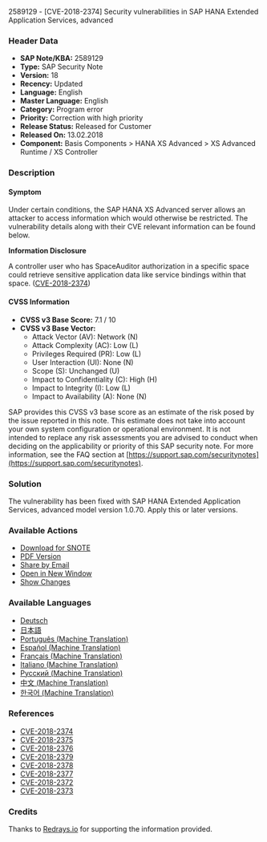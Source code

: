 2589129 - [CVE-2018-2374] Security vulnerabilities in SAP HANA Extended Application Services, advanced

### Header Data
- **SAP Note/KBA:** 2589129
- **Type:** SAP Security Note
- **Version:** 18
- **Recency:** Updated
- **Language:** English
- **Master Language:** English
- **Category:** Program error
- **Priority:** Correction with high priority
- **Release Status:** Released for Customer
- **Released On:** 13.02.2018
- **Component:** Basis Components > HANA XS Advanced > XS Advanced Runtime / XS Controller

### Description
#### Symptom
Under certain conditions, the SAP HANA XS Advanced server allows an attacker to access information which would otherwise be restricted. The vulnerability details along with their CVE relevant information can be found below.

**Information Disclosure**

A controller user who has SpaceAuditor authorization in a specific space could retrieve sensitive application data like service bindings within that space. ([CVE-2018-2374](http://cve.mitre.org/cgi-bin/cvename.cgi?name=2018-2374))

#### CVSS Information
- **CVSS v3 Base Score:** 7.1 / 10
- **CVSS v3 Base Vector:**
  - Attack Vector (AV): Network (N)
  - Attack Complexity (AC): Low (L)
  - Privileges Required (PR): Low (L)
  - User Interaction (UI): None (N)
  - Scope (S): Unchanged (U)
  - Impact to Confidentiality (C): High (H)
  - Impact to Integrity (I): Low (L)
  - Impact to Availability (A): None (N)

SAP provides this CVSS v3 base score as an estimate of the risk posed by the issue reported in this note. This estimate does not take into account your own system configuration or operational environment. It is not intended to replace any risk assessments you are advised to conduct when deciding on the applicability or priority of this SAP security note. For more information, see the FAQ section at [https://support.sap.com/securitynotes](https://support.sap.com/securitynotes).

### Solution
The vulnerability has been fixed with SAP HANA Extended Application Services, advanced model version 1.0.70. Apply this or later versions.

### Available Actions
- [Download for SNOTE](https://me.sap.com/notes/0040000000279602018)
- [PDF Version](https://me.sap.com/notes/0002589129?language=en-US&token=8E2A82342E73D29D010FF32FC9A995B6)
- [Share by Email](https://me.sap.com/)
- [Open in New Window](https://me.sap.com/)
- [Show Changes](/notesLatestChanges/0002589129/E/diff)

### Available Languages
- [Deutsch](https://me.sap.com/notes/0002589129/D)
- [日本語](https://me.sap.com/notes/0002589129/J)
- [Português (Machine Translation)](https://me.sap.com/notes/0002589129/P)
- [Español (Machine Translation)](https://me.sap.com/notes/0002589129/S)
- [Français (Machine Translation)](https://me.sap.com/notes/0002589129/F)
- [Italiano (Machine Translation)](https://me.sap.com/notes/0002589129/I)
- [Русский (Machine Translation)](https://me.sap.com/notes/0002589129/R)
- [中文 (Machine Translation)](https://me.sap.com/notes/0002589129/1)
- [한국어 (Machine Translation)](https://me.sap.com/notes/0002589129/3)

### References
- [CVE-2018-2374](http://cve.mitre.org/cgi-bin/cvename.cgi?name=2018-2374)
- [CVE-2018-2375](http://cve.mitre.org/cgi-bin/cvename.cgi?name=2018-2375)
- [CVE-2018-2376](http://cve.mitre.org/cgi-bin/cvename.cgi?name=2018-2376)
- [CVE-2018-2379](http://cve.mitre.org/cgi-bin/cvename.cgi?name=2018-2379)
- [CVE-2018-2378](http://cve.mitre.org/cgi-bin/cvename.cgi?name=2018-2378)
- [CVE-2018-2377](http://cve.mitre.org/cgi-bin/cvename.cgi?name=2018-2377)
- [CVE-2018-2372](http://cve.mitre.org/cgi-bin/cvename.cgi?name=2018-2372)
- [CVE-2018-2373](http://cve.mitre.org/cgi-bin/cvename.cgi?name=2018-2373)

### Credits
Thanks to [Redrays.io](https://redrays.io) for supporting the information provided.